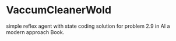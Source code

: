 # VaccumCleanerWold
simple reflex agent with state coding solution for problem 2.9 in AI a modern approach Book.
